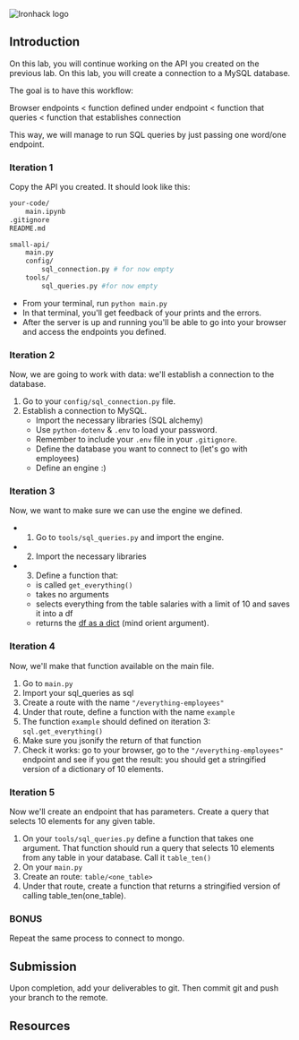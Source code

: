 ![Ironhack logo](https://i.imgur.com/1QgrNNw.png)

## Introduction

On this lab, you will continue working on the API you created on the previous lab. On this lab, you will create a connection to a MySQL database.

The goal is to have this workflow:

Browser endpoints < function defined under endpoint < function that queries < function that establishes connection

This way, we will manage to run SQL queries by just passing one word/one endpoint.

### Iteration 1

Copy the API you created. It should look like this:

```bash
your-code/
    main.ipynb
.gitignore
README.md

small-api/
    main.py
    config/
        sql_connection.py # for now empty
    tools/
        sql_queries.py #for now empty
```

- From your terminal, run `python main.py`
- In that terminal, you'll get feedback of your prints and the errors.
- After the server is up and running you'll be able to go into your browser and access the endpoints you defined.

### Iteration 2

Now, we are going to work with data: we'll establish a connection to the database.

1. Go to your `config/sql_connection.py` file.
2. Establish a connection to MySQL.
   - Import the necessary libraries (SQL alchemy)
   - Use `python-dotenv` & `.env` to load your password.
   - Remember to include your `.env` file in your `.gitignore`.
   - Define the database you want to connect to (let's go with employees)
   - Define an engine :)

### Iteration 3

Now, we want to make sure we can use the engine we defined.

- 1. Go to `tools/sql_queries.py` and import the engine.
- 2. Import the necessary libraries
- 3. Define a function that:
  - is called `get_everything()`
  - takes no arguments
  - selects everything from the table salaries with a limit of 10 and saves it into a df
  - returns the [df as a dict](https://pandas.pydata.org/docs/reference/api/pandas.DataFrame.to_dict.html) (mind orient argument).

### Iteration 4

Now, we'll make that function available on the main file.

1. Go to `main.py`
2. Import your sql_queries as sql
3. Create a route with the name `"/everything-employees"`
4. Under that route, define a function with the name `example`
5. The function `example` should defined on iteration 3: `sql.get_everything()`
6. Make sure you jsonify the return of that function
7. Check it works: go to your browser, go to the `"/everything-employees"` endpoint and see if you get the result: you should get a stringified version of a dictionary of 10 elements.

### Iteration 5

Now we'll create an endpoint that has parameters. Create a query that selects 10 elements for any given table.

1. On your `tools/sql_queries.py` define a function that takes one argument. That function should run a query that selects 10 elements from any table in your database. Call it `table_ten()`
2. On your `main.py`
3. Create an route: `table/<one_table>`
4. Under that route, create a function that returns a stringified version of calling table_ten(one_table).

### BONUS

Repeat the same process to connect to mongo.

## Submission

Upon completion, add your deliverables to git. Then commit git and push your branch to the remote.

## Resources

[]()

